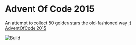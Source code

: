 # Advent Of Code 2015

An attempt to collect 50 golden stars the old-fashioned way ;) [AdventOfCode 2015](https://adventofcode.com/2015)

![Build](https://github.com/taherkheli/aoc2015/actions/workflows/run.yml/badge.svg)
